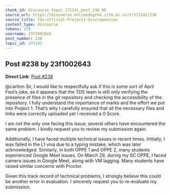 ```yaml
---
chunk_id: discourse_topic_171141_post_238_00
source_url: https://discourse.onlinedegree.iitm.ac.in/t/171141/238
source_title: Tds-official-Project1-discrepencies
content_type: discourse
tokens: 279
username: 23f1002643
post_number: 238
topic_id: 171141
---
```


## Post #238 by 23f1002643

**Direct Link**: [Post #238](https://discourse.onlinedegree.iitm.ac.in/t/171141/238)

@carlton Sir, I would like to respectfully ask if this is some sort of April Fool’s joke, as it appears that the TDS team is still only verifying the presence of files in the git repository and checking the accessibility of the repository. I fully understand the importance of marks and the effort we put into Project 1. That’s why I carefully ensured that all the necessary files and links were correctly uploaded yet I received a 0 Score.

I am not the only one facing this issue; several others have encountered the same problem. I kindly request you to review my submission again.

Additionally, I have faced multiple technical issues in recent times. Initially, I was failed in the L1 viva due to a typing mistake, which was later acknowledged. Similarly, in both OPPE 1 and OPPE 2, many students experienced Google Meet issues. On March 29, during my SC OPPE, I faced camera issues in Google Meet, along with VM lagging. Many students have raised similar concerns with Proctor.

Given this track record of technical problems, I strongly believe this could be another error in evaluation. I sincerely request you to re-evaluate my submission.
